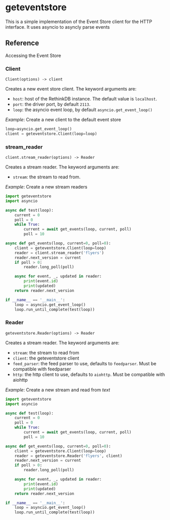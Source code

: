 geteventstore
========================

This is a simple implementation of the Event Store client for the HTTP interface. It uses asyncio to asyncly parse events

## Reference

Accessing the Event Store

### Client

`Client(options) -> client`

Creates a new event store client. The keyword arguments are:

- `host`: host of the RethinkDB instance. The default value is `localhost`.
- `port`: the driver port, by default `2113`.
- `loop`: the asyncio event loop, by default `asyncio.get_event_loop()`

*Example*: Create a new client to the default event store

```python
loop=asyncio.get_event_loop()
client = geteventstore.Client(loop=loop)
```

### stream_reader

`client.stream_reader(options) -> Reader`

Creates a stream reader. The keyword arguments are:

- `stream`: the stream to read from.

*Example*: Create a new stream readers

```python
import geteventstore
import asyncio

async def test(loop):
    current = 0
    poll = 0
    while True:
        current = await get_events(loop, current, poll)
        poll = 10

async def get_events(loop, current=0, poll=0):
    client = geteventstore.Client(loop=loop)
    reader = client.stream_reader('flyers')
    reader.next_version = current
    if poll > 0:
        reader.long_poll(poll)

    async for event, _, updated in reader:
        print(event.id)
        print(updated)
    return reader.next_version

if __name__ == '__main__':
    loop = asyncio.get_event_loop()
    loop.run_until_complete(test(loop))
```

### Reader

`geteventstore.Reader(options) -> Reader`

Creates a stream reader. The keyword arguments are:

- `stream`: the stream to read from
- `client`: the geteventstore client
- `feed_parser`: the feed parser to use, defaults to `feedparser`. Must be compatible with feedparser
- `http`: the http client to use, defaults to `aiohttp`. Must be compatible with aiohttp

*Example*: Create a new stream and read from *text*

```python
import geteventstore
import asyncio

async def test(loop):
    current = 0
    poll = 0
    while True:
        current = await get_events(loop, current, poll)
        poll = 10

async def get_events(loop, current=0, poll=0):
    client = geteventstore.Client(loop=loop)
    reader = geteventstore.Reader('flyers', client)
    reader.next_version = current
    if poll > 0:
        reader.long_poll(poll)

    async for event, _, updated in reader:
        print(event.id)
        print(updated)
    return reader.next_version

if __name__ == '__main__':
    loop = asyncio.get_event_loop()
    loop.run_until_complete(test(loop))
```
